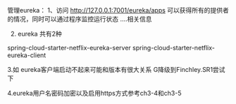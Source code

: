 管理eureka：
1、访问 http://127.0.0.1:7001/eureka/apps
可以获得所有的提供者的情况，同时可以通过程序监控运行状态
<application>
....相关信息
</application>

2. eureka 共有2种

<artifactId>spring-cloud-starter-netflix-eureka-server</artifactId>
<artifactId>spring-cloud-starter-netflix-eureka-client</artifactId>

3.如 eureka客户端启动不起来可能和版本有很大关系
G降级到Finchley.SR1尝试下

4.eureka用户名密码加密以及启用https方式参考ch3-4和ch3-5
